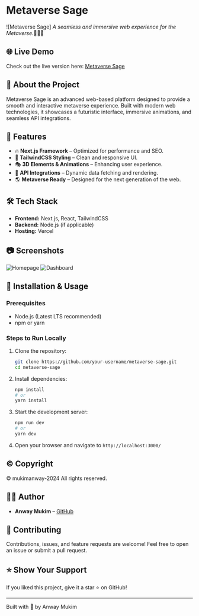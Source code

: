 # Metaverse Sage

![Metaverse Sage]
_A seamless and immersive web experience for the Metaverse._🌌🧙‍♂️

## 🌐 Live Demo
Check out the live version here: [Metaverse Sage](https://metaverse-sage-psi.vercel.app/)

## 📌 About the Project
Metaverse Sage is an advanced web-based platform designed to provide a smooth and interactive metaverse experience. Built with modern web technologies, it showcases a futuristic interface, immersive animations, and seamless API integrations.

## 🚀 Features
- 🔥 **Next.js Framework** – Optimized for performance and SEO.
- 🎨 **TailwindCSS Styling** – Clean and responsive UI.
- 🎭 **3D Elements & Animations** – Enhancing user experience.
- 🔗 **API Integrations** – Dynamic data fetching and rendering.
- 🌎 **Metaverse Ready** – Designed for the next generation of the web.

## 🛠️ Tech Stack
- **Frontend:** Next.js, React, TailwindCSS
- **Backend:** Node.js (if applicable)
- **Hosting:** Vercel

## 📷 Screenshots
![Homepage](https://your-image-link.com/homepage.png)
![Dashboard](https://your-image-link.com/dashboard.png)

## 🎯 Installation & Usage

### Prerequisites
- Node.js (Latest LTS recommended)
- npm or yarn

### Steps to Run Locally
1. Clone the repository:
   ```sh
   git clone https://github.com/your-username/metaverse-sage.git
   cd metaverse-sage
   ```
2. Install dependencies:
   ```sh
   npm install
   # or
   yarn install
   ```
3. Start the development server:
   ```sh
   npm run dev
   # or
   yarn dev
   ```
4. Open your browser and navigate to `http://localhost:3000/`

## ©️ Copyright
© mukimanway-2024 All rights reserved.

## 👨‍💻 Author
- **Anway Mukim** – [GitHub](https://github.com/mukimanway)

## 🤝 Contributing
Contributions, issues, and feature requests are welcome! Feel free to open an issue or submit a pull request.

## ⭐ Show Your Support
If you liked this project, give it a star ⭐ on GitHub!

---
Built with 💙 by Anway Mukim
